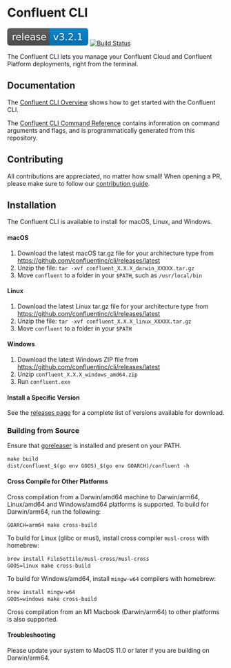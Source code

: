 # Confluent CLI

[![Release](release.svg)](https://github.com/confluentinc/cli/releases/latest)
[![Build Status](https://confluent-cli.semaphoreci.com/badges/cli/branches/main.svg?style=shields&key=d7163855-c2f5-40b9-a5d7-ff9e3e2214fe)](https://confluent-cli.semaphoreci.com/projects/cli)

The Confluent CLI lets you manage your Confluent Cloud and Confluent Platform deployments, right from the terminal.

## Documentation

The [Confluent CLI Overview](https://docs.confluent.io/confluent-cli/current/overview.html) shows how to get started with the Confluent CLI.

The [Confluent CLI Command Reference](https://docs.confluent.io/confluent-cli/current/command-reference/index.html)
contains information on command arguments and flags, and is programmatically generated from this repository.

## Contributing

All contributions are appreciated, no matter how small!
When opening a PR, please make sure to follow our [contribution guide](CONTRIBUTING.md).

## Installation

The Confluent CLI is available to install for macOS, Linux, and Windows.

#### macOS

1. Download the latest macOS tar.gz file for your architecture type from https://github.com/confluentinc/cli/releases/latest
2. Unzip the file: `tar -xvf confluent_X.X.X_darwin_XXXXX.tar.gz`
3. Move `confluent` to a folder in your `$PATH`, such as `/usr/local/bin`

#### Linux

1. Download the latest Linux tar.gz file for your architecture type from https://github.com/confluentinc/cli/releases/latest
2. Unzip the file: `tar -xvf confluent_X.X.X_linux_XXXXX.tar.gz`
3. Move `confluent` to a folder in your `$PATH`

#### Windows

1. Download the latest Windows ZIP file from https://github.com/confluentinc/cli/releases/latest
2. Unzip `confluent_X.X.X_windows_amd64.zip`
3. Run `confluent.exe`

#### Install a Specific Version

See the [releases page](https://github.com/confluentinc/cli/releases) for a complete list of versions available for download.

### Building from Source

Ensure that [goreleaser](https://goreleaser.com/install/) is installed and present on your PATH. 

    make build
    dist/confluent_$(go env GOOS)_$(go env GOARCH)/confluent -h

#### Cross Compile for Other Platforms

Cross compilation from a Darwin/amd64 machine to Darwin/arm64, Linux/amd64 and Windows/amd64 platforms is supported.
To build for Darwin/arm64, run the following:

    GOARCH=arm64 make cross-build

To build for Linux (glibc or musl), install cross compiler `musl-cross` with homebrew:

    brew install FiloSottile/musl-cross/musl-cross
    GOOS=linux make cross-build

To build for Windows/amd64, install `mingw-w64` compilers with homebrew:

    brew install mingw-w64
    GOOS=windows make cross-build

Cross compilation from an M1 Macbook (Darwin/arm64) to other platforms is also supported.

#### Troubleshooting

Please update your system to MacOS 11.0 or later if you are building on Darwin/arm64.
